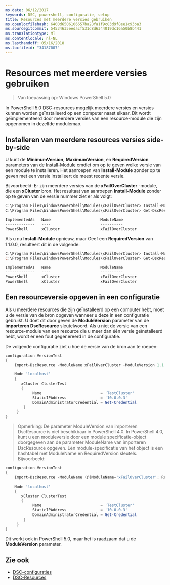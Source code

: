 ```yaml
---
ms.date: 06/12/2017
keywords: DSC, powershell, configuratie, setup
title: Resources met meerdere versies gebruiken
ms.openlocfilehash: 6400d6506106657ba28fa1f9c83d9f8ee1c93ba3
ms.sourcegitcommit: 54534635eedacf531d8d6344019dc16a50b8b441
ms.translationtype: MT
ms.contentlocale: nl-NL
ms.lasthandoff: 05/16/2018
ms.locfileid: "34187007"
---
```

# <a name="using-resources-with-multiple-versions"></a>Resources met meerdere versies gebruiken

> Van toepassing op: Windows PowerShell 5.0

In PowerShell 5.0 DSC-resources mogelijk meerdere versies en versies kunnen worden geïnstalleerd op een computer naast elkaar. Dit wordt geïmplementeerd door meerdere versies van een resource-module die zijn opgenomen in dezelfde modulemap.

## <a name="installing-multiple-resource-versions-side-by-side"></a>Installeren van meerdere resources versies side-by-side

U kunt de **MinimumVersion**, **MaximumVersion**, en **RequiredVersion** parameters van de [Install-Module](https://technet.microsoft.com/library/dn807162.aspx) cmdlet om op te geven welke versie van een module te installeren. Het aanroepen van **Install-Module** zonder op te geven met een versie installeert de meest recente versie.

Bijvoorbeeld: Er zijn meerdere versies van de **xFailOverCluster** -module, die een **xCluster** bron. Het resultaat van aanroepen **Install-Module** zonder op te geven van de versie nummer ziet er als volgt:

```powershell
C:\Program Files\WindowsPowerShell\Modules\xFailOverCluster> Install-Module xFailOverCluster
C:\Program Files\WindowsPowerShell\Modules\xFailOverCluster> Get-DscResource xCluster

ImplementedAs   Name                      ModuleName                     Version    Properties
-------------   ----                      ----------                     -------    ----------
PowerShell      xCluster                  xFailOverCluster               1.2.0.0    {DomainAdministratorCredential, ...
```

Als u nu **Install-Module** opnieuw, maar Geef een **RequiredVersion** van 1.1.0.0, resulteert dit in de volgende:

```powershell
C:\Program Files\WindowsPowerShell\Modules\xFailOverCluster> Install-Module xFailOverCluster -RequiredVersion 1.1
C:\Program Files\WindowsPowerShell\Modules\xFailOverCluster> Get-DscResource xCluster

ImplementedAs   Name                      ModuleName                     Version    Properties
-------------   ----                      ----------                     -------    ----------
PowerShell      xCluster                  xFailOverCluster               1.1        {DomainAdministratorCredential, Name, ...
PowerShell      xCluster                  xFailOverCluster               1.2.0.0    {DomainAdministratorCredential, Name, ...
```

## <a name="specifying-a-resource-version-in-a-configuration"></a>Een resourceversie opgeven in een configuratie

Als u meerdere resources die zijn geïnstalleerd op een computer hebt, moet u de versie van de bron opgeven wanneer u deze in een configuratie gebruikt. U doet dit door geven de **ModuleVersion** parameter van de **importeren DscResource** sleutelwoord. Als u niet de versie van een resource-module van een resource die u meer dan één versie geïnstalleerd hebt, wordt er een fout gegenereerd in de configuratie.

De volgende configuratie ziet u hoe de versie van de bron aan te roepen:

```powershell
configuration VersionTest
{
    Import-DscResource -ModuleName xFailOverCluster -ModuleVersion 1.1

    Node 'localhost'
    {
       xCluster ClusterTest
       {
            Name                          = 'TestCluster'
            StaticIPAddress               = '10.0.0.3'
            DomainAdministratorCredential = Get-Credential
        }
     }
}
```

>Opmerking: De parameter ModuleVersion van importeren DscResource is niet beschikbaar in PowerShell 4.0. In PowerShell 4.0, kunt u een moduleversie door een module specificatie-object doorgegeven aan de parameter ModuleName van importeren DscResource opgeven. Een module-specificatie van het object is een hashtabel met ModuleName en RequiredVersion sleutels. Bijvoorbeeld:

```powershell
configuration VersionTest
{
    Import-DscResource -ModuleName (@{ModuleName='xFailOverCluster'; RequiredVersion='1.1'} )

    Node 'localhost'
    {
       xCluster ClusterTest
       {
            Name                          = 'TestCluster'
            StaticIPAddress               = '10.0.0.3'
            DomainAdministratorCredential = Get-Credential
        }
     }
}
```

Dit werkt ook in PowerShell 5.0, maar het is raadzaam dat u de **ModuleVersion** parameter.

## <a name="see-also"></a>Zie ook
* [DSC-configuraties](configurations.md)
* [DSC-Resources](resources.md)